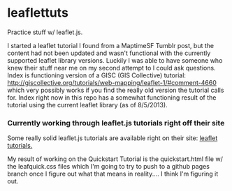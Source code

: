 leaflettuts
===========

Practice stuff w/ leaflet.js.

I started a leaflet tutorial I found from a MaptimeSF Tumblr post, but the content had not been updated and wasn't
functional with the currently supported leaflet library versions.  Luckily I was able to have someone who knew their 
stuff near me on my second attempt to I could ask questions. Index is functioning version of a GISC (GIS Collective) 
tutorial: http://giscollective.org/tutorials/web-mapping/leaflet-1/#comment-4660 which very possibly works if you find the
really old version the tutorial calls for. Index right now in this repo has a somewhat functioning result of the tutorial 
using the current leaflet library (as of 8/5/2013). 

### Currently working through leaflet.js tutorials right off their site


Some really solid leaflet.js tutorials are available right on their site: <a href="http://leafletjs.com/examples.html">leaflet 
tutorials.</a>

My result of working on the Quickstart Tutorial is the quickstart.html file w/ the leafquick.css files which I'm going to 
try to push to a github pages branch once I figure out what that means in reality.... I think I'm figuring it out.
